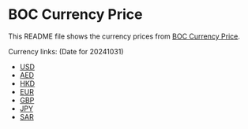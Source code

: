 # BOC Currency Price

This README file shows the currency prices from [BOC Currency Price](https://www.boc.cn/sourcedb/whpj/).

Currency links: (Date for 20241031)

- [USD](https://bocurrencyprice.techina.science/BOC_CURRENCY_PRICE/USD/20241031.json)
- [AED](https://bocurrencyprice.techina.science/BOC_CURRENCY_PRICE/AED/20241031.json)
- [HKD](https://bocurrencyprice.techina.science/BOC_CURRENCY_PRICE/HKD/20241031.json)
- [EUR](https://bocurrencyprice.techina.science/BOC_CURRENCY_PRICE/EUR/20241031.json)
- [GBP](https://bocurrencyprice.techina.science/BOC_CURRENCY_PRICE/GBP/20241031.json)
- [JPY](https://bocurrencyprice.techina.science/BOC_CURRENCY_PRICE/JPY/20241031.json)
- [SAR](https://bocurrencyprice.techina.science/BOC_CURRENCY_PRICE/SAR/20241031.json)
